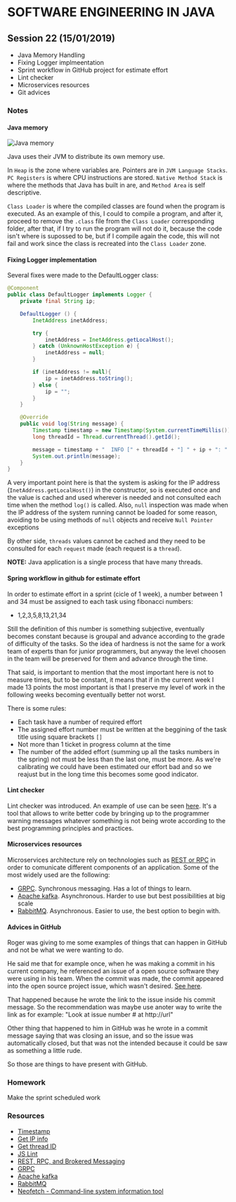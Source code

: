 # SOFTWARE ENGINEERING IN JAVA

## Session 22 (15/01/2019)

- Java Memory Handling
- Fixing Logger implmeentation
- Sprint workflow in GitHub project for estimate effort
- Lint checker
- Microservices resources
- Git advices

### Notes

#### Java memory

![Java memory](https://cdncontribute.geeksforgeeks.org/wp-content/uploads/jvm-3.jpg "Java memory")

Java uses their JVM to distribute its own memory use.

In `Heap` is the zone where variables are. Pointers are in `JVM Language Stacks`.
`PC Registers` is where CPU instructions are stored. `Native Method Stack` is where the methods that Java has built in are, and `Method Area` is self descriptive.

`Class Loader` is where the compiled classes are found when the program is executed. As an example of this, I could to compile a program, and after it, proceed to remove the `.class` file from the `Class Loader` corresponding folder, after that, if I try to run the program will not do it, because the code isn't where is supossed to be, but if I compile again the code, this will not fail and work since the class is recreated into the `Class Loader` zone.

#### Fixing Logger implementation

Several fixes were made to the DefaultLogger class:

```java
@Component
public class DefaultLogger implements Logger {
    private final String ip;

    DefaultLogger () {
        InetAddress inetAddress;

        try {
            inetAddress = InetAddress.getLocalHost();
        } catch (UnknownHostException e) {
            inetAddress = null;
        }

        if (inetAddress != null){
            ip = inetAddress.toString();
        } else {
            ip = "";
        }
    }

    @Override
    public void log(String message) {
        Timestamp timestamp = new Timestamp(System.currentTimeMillis());
        long threadId = Thread.currentThread().getId();

        message = timestamp + "  INFO [" + threadId + "] " + ip + ": " + message;
        System.out.println(message);
    }
}
```

A very important point here is that the system is asking for the IP address (`InetAddress.getLocalHost()`) in the constructor, so is executed once and the value is cached and used wherever is needed and not consulted each time when the method `log()` is called. Also, `null` inspection was made when the IP address of the system running cannot be loaded for some reason, avoiding to be using methods of `null` objects and receive `Null Pointer` exceptions

By other side, `threads` values cannot be cached and they need to be consulted for each `request` made (each request is a `thread`).

**NOTE:** Java application is a single process that have many threads.

#### Spring workflow in github for estimate effort

In order to estimate effort in a sprint (cicle of 1 week), a number between 1 and 34 must be assigned to each task using fibonacci numbers:

- 1,2,3,5,8,13,21,34

Still the definition of this number is something subjective, eventually becomes constant because is groupal and advance according to the grade of difficulty of the tasks. So the idea of hardness is not the same for a work team of experts than for junior programmers, but anyway the level choosen in the team will be preserved for them and advance through the time.

That said, is important to mention that the most important here is not to measure times, but to be constant, it means that if in the current week I made 13 points the most important is that I preserve my level of work in the following weeks becoming eventually better not worst.

There is some rules:

- Each task have a number of required effort
- The assigned effort number must be written at the beggining of the task title using square brackets `[]`
- Not more than 1 ticket in progress column at the time
- The number of the added effort (summing up all the tasks numbers in the spring) not must be less than the last one, must be more. As we're calibrating we could have been estimated our effort bad and so we reajust but in the long time this becomes some good indicator.

#### Lint checker

Lint checker was introduced. An example of use can be seen [here][4]. It's a tool that allows to write better code by bringing up to the programmer warning messages whatever something is not being wrote according to the best programming principles and practices.

#### Microservices resources

Microservices architecture rely on technologies such as [REST or RPC][7] in order to comunicate different components of an application. Some of the most widely used are the following:

- [GRPC][8]. Synchronous messaging. Has a lot of things to learn.
- [Apache kafka][9]. Asynchronous. Harder to use but best possibilities at big scale
- [RabbitMQ][10].  Asynchronous. Easier to use, the best option to begin with.

#### Advices in GitHub

Roger was giving to me some examples of things that can happen in GitHub and not be what we were wanting to do. 

He said me that for example once, when he was making a commit in his current company, he referenced an issue of a open source software they were using in his team. When the commit was made, the commit appeared into the open source project issue, which wasn't desired. [See here][11]. 

That happened because he wrote the link to the issue inside his commit message. So the recommendation was maybe use anoter way to write the link as for example: "Look at issue number # at http://url"

Other thing that happened to him in GitHub was he wrote in a commit message saying that was closing an issue, and so the issue was automatically closed, but that was not the intended because it could be saw as something a little rude.

So those are things to have present with GitHub.

### Homework

Make the sprint scheduled work

### Resources

- [Timestamp][1]
- [Get IP info][2]
- [Get thread ID][3]
- [JS Lint][5]
- [REST, RPC, and Brokered Messaging][7]
- [GRPC][8]
- [Apache kafka][9]
- [RabbitMQ][10] 
- [Neofetch - Command-line system information tool][6]


[1]: https://www.mkyong.com/java/how-to-get-current-timestamps-in-java/
[2]: https://crunchify.com/how-to-get-server-ip-address-and-hostname-in-java/
[3]: https://stackoverflow.com/questions/3294293/how-to-get-thread-id-from-a-thread-pool
[4]: https://github.com/JStonham/budjen/pull/33/files
[5]: https://eslint.org/
[6]: https://github.com/dylanaraps/neofetch
[7]: https://medium.com/@natemurthy/rest-rpc-and-brokered-messaging-b775aeb0db3
[8]: https://grpc.io/
[9]: https://kafka.apache.org/ 
[10]: https://www.rabbitmq.com
[11]: https://github.com/satori/go.uuid/issues/66